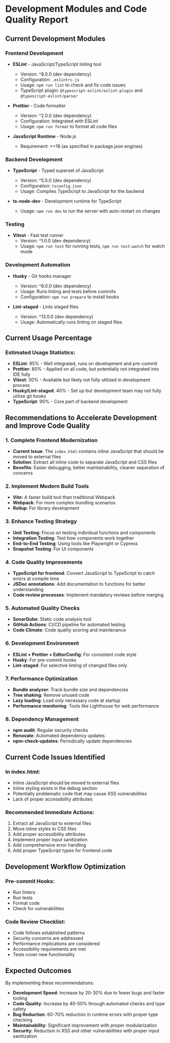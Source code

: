 # Development Modules and Code Quality Report

## Current Development Modules

### Frontend Development

- **ESLint** - JavaScript/TypeScript linting tool

  - Version: ^8.0.0 (dev dependency)
  - Configuration: `.eslintrc.js`
  - Usage: `npm run lint` to check and fix code issues
  - TypeScript plugin: `@typescript-eslint/eslint-plugin` and `@typescript-eslint/parser`

- **Prettier** - Code formatter

  - Version: ^2.0.0 (dev dependency)
  - Configuration: Integrated with ESLint
  - Usage: `npm run format` to format all code files

- **JavaScript Runtime** - Node.js
  - Requirement: >=18 (as specified in package.json engines)

### Backend Development

- **TypeScript** - Typed superset of JavaScript

  - Version: ^5.0.0 (dev dependency)
  - Configuration: `tsconfig.json`
  - Usage: Compiles TypeScript to JavaScript for the backend

- **ts-node-dev** - Development runtime for TypeScript
  - Usage: `npm run dev` to run the server with auto-restart on changes

### Testing

- **Vitest** - Fast test runner
  - Version: ^1.0.0 (dev dependency)
  - Usage: `npm run test` for running tests, `npm run test:watch` for watch mode

### Development Automation

- **Husky** - Git hooks manager

  - Version: ^8.0.0 (dev dependency)
  - Usage: Runs linting and tests before commits
  - Configuration: `npm run prepare` to install hooks

- **Lint-staged** - Lints staged files
  - Version: ^13.0.0 (dev dependency)
  - Usage: Automatically runs linting on staged files

## Current Usage Percentage

### Estimated Usage Statistics:

- **ESLint**: 85% - Well integrated, runs on development and pre-commit
- **Prettier**: 80% - Applied on all code, but potentially not integrated into IDE fully
- **Vitest**: 30% - Available but likely not fully utilized in development process
- **Husky/Lint-staged**: 40% - Set up but development team may not fully utilize git hooks
- **TypeScript**: 90% - Core part of backend development

## Recommendations to Accelerate Development and Improve Code Quality

### 1. Complete Frontend Modernization

- **Current Issue**: The `index.html` contains inline JavaScript that should be moved to external files
- **Solution**: Extract all inline code to separate JavaScript and CSS files
- **Benefits**: Easier debugging, better maintainability, cleaner separation of concerns

### 2. Implement Modern Build Tools

- **Vite**: A faster build tool than traditional Webpack
- **Webpack**: For more complex bundling scenarios
- **Rollup**: For library development

### 3. Enhance Testing Strategy

- **Unit Testing**: Focus on testing individual functions and components
- **Integration Testing**: Test how components work together
- **End-to-End Testing**: Using tools like Playwright or Cypress
- **Snapshot Testing**: For UI components

### 4. Code Quality Improvements

- **TypeScript for frontend**: Convert JavaScript to TypeScript to catch errors at compile time
- **JSDoc annotations**: Add documentation to functions for better understanding
- **Code review processes**: Implement mandatory reviews before merging

### 5. Automated Quality Checks

- **SonarQube**: Static code analysis tool
- **GitHub Actions**: CI/CD pipeline for automated testing
- **Code Climate**: Code quality scoring and maintenance

### 6. Development Environment

- **ESLint + Prettier + EditorConfig**: For consistent code style
- **Husky**: For pre-commit hooks
- **Lint-staged**: For selective linting of changed files only

### 7. Performance Optimization

- **Bundle analyzer**: Track bundle size and dependencies
- **Tree shaking**: Remove unused code
- **Lazy loading**: Load only necessary code at startup
- **Performance monitoring**: Tools like Lighthouse for web performance

### 8. Dependency Management

- **npm audit**: Regular security checks
- **Renovate**: Automated dependency updates
- **npm-check-updates**: Periodically update dependencies

## Current Code Issues Identified

### In index.html:

- Inline JavaScript should be moved to external files
- Inline styling exists in the debug section
- Potentially problematic code that may cause XSS vulnerabilities
- Lack of proper accessibility attributes

### Recommended Immediate Actions:

1. Extract all JavaScript to external files
2. Move inline styles to CSS files
3. Add proper accessibility attributes
4. Implement proper input sanitization
5. Add comprehensive error handling
6. Add proper TypeScript types for frontend code

## Development Workflow Optimization

### Pre-commit Hooks:

- Run linters
- Run tests
- Format code
- Check for vulnerabilities

### Code Review Checklist:

- Code follows established patterns
- Security concerns are addressed
- Performance implications are considered
- Accessibility requirements are met
- Tests cover new functionality

## Expected Outcomes

By implementing these recommendations:

- **Development Speed**: Increase by 20-30% due to fewer bugs and faster tooling
- **Code Quality**: Increase by 40-50% through automated checks and type safety
- **Bug Reduction**: 60-70% reduction in runtime errors with proper type checking
- **Maintainability**: Significant improvement with proper modularization
- **Security**: Reduction in XSS and other vulnerabilities with proper input sanitization
